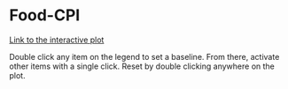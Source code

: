 # Food-CPI
[Link to the interactive plot](https://matty-west.github.io/Food-CPI/)

Double click any item on the legend to set a baseline. From there, activate other items with a single click.
Reset by double clicking anywhere on the plot.

